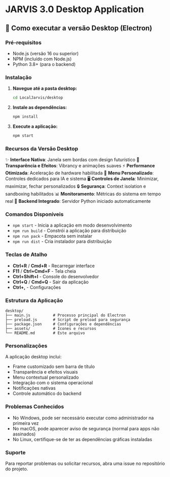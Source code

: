 # JARVIS 3.0 Desktop Application

## 🚀 Como executar a versão Desktop (Electron)

### Pré-requisitos
- Node.js (versão 16 ou superior)
- NPM (incluído com Node.js)
- Python 3.8+ (para o backend)

### Instalação

1. **Navegue até a pasta desktop:**
   ```bash
   cd LocalJarvis/desktop
   ```

2. **Instale as dependências:**
   ```bash
   npm install
   ```

3. **Execute a aplicação:**
   ```bash
   npm start
   ```

### Recursos da Versão Desktop

✨ **Interface Nativa**: Janela sem bordas com design futurístico
🎨 **Transparência e Efeitos**: Vibrancy e animações suaves
⚡ **Performance Otimizada**: Aceleração de hardware habilitada
🔧 **Menu Personalizado**: Controles dedicados para IA e sistema
🖥️ **Controles de Janela**: Minimizar, maximizar, fechar personalizados
🔒 **Segurança**: Context isolation e sandboxing habilitados
📊 **Monitoramento**: Métricas do sistema em tempo real
🤖 **Backend Integrado**: Servidor Python iniciado automaticamente

### Comandos Disponíveis

- `npm start` - Inicia a aplicação em modo desenvolvimento
- `npm run build` - Constrói a aplicação para distribuição
- `npm run pack` - Empacota sem instalar
- `npm run dist` - Cria instalador para distribuição

### Teclas de Atalho

- **Ctrl+R** / **Cmd+R** - Recarregar interface
- **F11** / **Ctrl+Cmd+F** - Tela cheia
- **Ctrl+Shift+I** - Console do desenvolvedor
- **Ctrl+Q** / **Cmd+Q** - Sair da aplicação
- **Ctrl+,** - Configurações

### Estrutura da Aplicação

```
desktop/
├── main.js          # Processo principal do Electron
├── preload.js       # Script de preload para segurança
├── package.json     # Configurações e dependências
├── assets/          # Ícones e recursos
└── README.md        # Este arquivo
```

### Personalizações

A aplicação desktop inclui:
- Frame customizado sem barra de título
- Transparência e efeitos visuais
- Menu contextual personalizado
- Integração com o sistema operacional
- Notificações nativas
- Controle automático do backend

### Problemas Conhecidos

- No Windows, pode ser necessário executar como administrador na primeira vez
- No macOS, pode aparecer aviso de segurança (normal para apps não assinados)
- No Linux, certifique-se de ter as dependências gráficas instaladas

### Suporte

Para reportar problemas ou solicitar recursos, abra uma issue no repositório do projeto.
